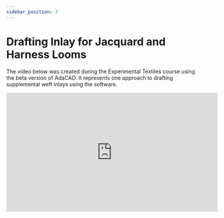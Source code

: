 ```yaml
---
sidebar_position: 3
---
```

# Drafting Inlay for Jacquard and Harness Looms

The video below was created during the Experimental Textiles course using the beta version of AdaCAD. It represents one approach to drafting supplemental weft inlays using the software. 

<iframe width="560" height="315" src="https://www.youtube.com/embed/qGRz1x156QE?si=8o3OI2MBow7VgLds" title="YouTube video player" frameborder="0" allow="accelerometer; autoplay; clipboard-write; encrypted-media; gyroscope; picture-in-picture; web-share" allowfullscreen></iframe>

